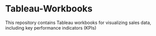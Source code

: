 # Tableau-Workbooks
This repository contains Tableau workbooks for visualizing sales data, including key performance indicators (KPIs)
